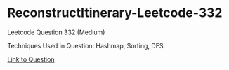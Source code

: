 # ReconstructItinerary-Leetcode-332

Leetcode Question 332 (Medium)

Techniques Used in Question:
Hashmap, Sorting, DFS

[Link to Question](https://leetcode.com/problems/reconstruct-itinerary/)
